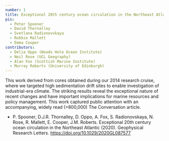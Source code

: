```yaml
---
number: 1
title: Exceptional 20th century ocean circulation in the Northeast Atlantic
pis:
  - Peter Spooner
  - David Thornalley
  - Svetlana Radionovskaya
  - Robbie Mallett
  - Emma Cooper
contributors:
  - Delia Oppo (Woods Hole Ocean Institute)
  - Neil Rose (UCL Geography)
  - Alan Fox (Scottish Marine Institute)
  - Murray Roberts (University of Edinburgh)
---
```


This work derived from cores obtained during our 2014 research cruise, where we targeted high sedimentation drift sites to enable investigation of industrial-era climate. The striking results reveal the exceptional nature of recent changes and have important implications for marine resources and policy management. This work captured public attention with an accompanying, widely read (>800,000) The Conversation article.

- P. Spooner, D.J.R. Thornalley, D. Oppo, A. Fox, S. Radionovskaya, N. Rose, R. Mallett, E. Cooper, J.M. Roberts. Exceptional 20th century ocean circulation in the Northeast Atlantic (2020). Geophysical Research Letters. <https://doi.org/10.1029/2020GL087577>
